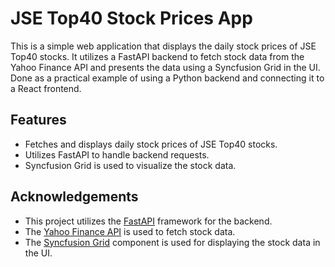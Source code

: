 # JSE Top40 Stock Prices App

This is a simple web application that displays the daily stock prices of JSE Top40 stocks. It utilizes a FastAPI backend to fetch stock data from the Yahoo Finance API and presents the data using a Syncfusion Grid in the UI. Done as a practical example of using a Python backend and connecting it to a React frontend.

## Features

- Fetches and displays daily stock prices of JSE Top40 stocks.
- Utilizes FastAPI to handle backend requests.
- Syncfusion Grid is used to visualize the stock data.

## Acknowledgements

- This project utilizes the [FastAPI](https://fastapi.tiangolo.com/) framework for the backend.
- The [Yahoo Finance API](https://finance.yahoo.com/) is used to fetch stock data.
- The [Syncfusion Grid](https://www.syncfusion.com/javascript-ui-controls/grid) component is used for displaying the stock data in the UI.
